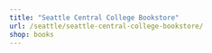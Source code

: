 ```yaml
---
title: "Seattle Central College Bookstore"
url: /seattle/seattle-central-college-bookstore/
shop: books
---
```

